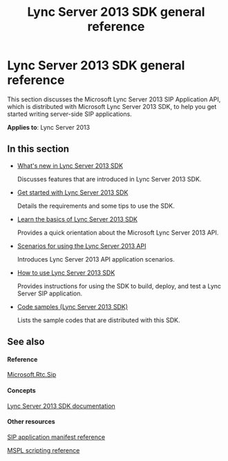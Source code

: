 ﻿---
title: Lync Server 2013 SDK general reference
TOCTitle: Lync Server 2013 SDK general reference
ms:assetid: 4b981db9-fa3a-4bc1-98bc-ba0aee7827b6
ms:mtpsurl: https://msdn.microsoft.com/en-us/library/Dn439057(v=office.15)
ms:contentKeyID: 57096210
ms.date: 02/11/2016
mtps_version: v=office.15
---

# Lync Server 2013 SDK general reference

This section discusses the Microsoft Lync Server 2013 SIP Application API, which is distributed with Microsoft Lync Server 2013 SDK, to help you get started writing server-side SIP applications.


**Applies to**: Lync Server 2013

## In this section

  - [What's new in Lync Server 2013 SDK](what-s-new-in-lync-server-2013-sdk.md)
    
    Discusses features that are introduced in Lync Server 2013 SDK.

  - [Get started with Lync Server 2013 SDK](get-started-with-lync-server-2013-sdk.md)
    
    Details the requirements and some tips to use the SDK.

  - [Learn the basics of Lync Server 2013 SDK](learn-the-basics-of-lync-server-2013-sdk.md)
    
    Provides a quick orientation about the Microsoft Lync Server 2013 API.

  - [Scenarios for using the Lync Server 2013 API](scenarios-for-using-the-lync-server-2013-api.md)
    
    Introduces Lync Server 2013 API application scenarios.

  - [How to use Lync Server 2013 SDK](how-to-use-lync-server-2013-sdk.md)
    
    Provides instructions for using the SDK to build, deploy, and test a Lync Server SIP application.

  - [Code samples (Lync Server 2013 SDK)](code-samples-lync-server-2013-sdk.md)
    
    Lists the sample codes that are distributed with this SDK.

## See also

#### Reference

[Microsoft.Rtc.Sip](https://msdn.microsoft.com/en-us/library/jj266253\(v=office.15\))

#### Concepts

[Lync Server 2013 SDK documentation](lync-server-2013-sdk-documentation.md)

#### Other resources

[SIP application manifest reference](https://msdn.microsoft.com/en-us/library/dn439110\(v=office.15\))

[MSPL scripting reference](https://msdn.microsoft.com/en-us/library/hh364711\(v=office.15\))

